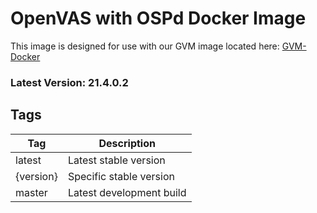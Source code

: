 # OpenVAS with OSPd Docker Image

This image is designed for use with our GVM image located here: [GVM-Docker](https://github.com/thecomet28/GVM-Docker)

### Latest Version: 21.4.0.2

## Tags

| Tag       | Description              |
| --------- | ------------------------ |
| latest    | Latest stable version    |
| {version} | Specific stable version  |
| master    | Latest development build |
